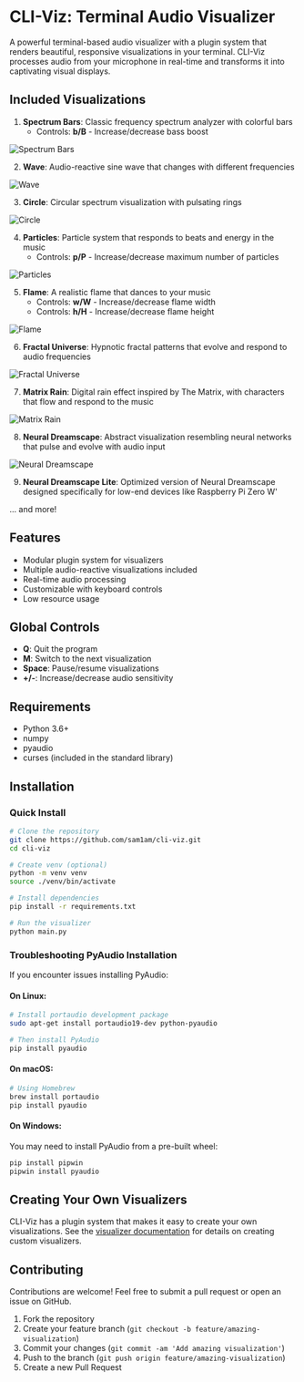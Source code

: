 # CLI-Viz: Terminal Audio Visualizer

A powerful terminal-based audio visualizer with a plugin system that renders beautiful, responsive visualizations in your terminal. CLI-Viz processes audio from your microphone in real-time and transforms it into captivating visual displays.

## Included Visualizations

1. **Spectrum Bars**: Classic frequency spectrum analyzer with colorful bars
   - Controls: **b/B** - Increase/decrease bass boost

![Spectrum Bars](previews/bars.gif)

2. **Wave**: Audio-reactive sine wave that changes with different frequencies

![Wave](previews/wave.gif)

3. **Circle**: Circular spectrum visualization with pulsating rings

![Circle](previews/circle.gif)

4. **Particles**: Particle system that responds to beats and energy in the music
   - Controls: **p/P** - Increase/decrease maximum number of particles

![Particles](previews/particles.gif)

5. **Flame**: A realistic flame that dances to your music
   - Controls: **w/W** - Increase/decrease flame width
   - Controls: **h/H** - Increase/decrease flame height

![Flame](previews/flame.gif)

6. **Fractal Universe**: Hypnotic fractal patterns that evolve and respond to audio frequencies

![Fractal Universe](previews/fractal_universe.gif)

7. **Matrix Rain**: Digital rain effect inspired by The Matrix, with characters that flow and respond to the music

![Matrix Rain](previews/matrix_rain.gif)

8. **Neural Dreamscape**: Abstract visualization resembling neural networks that pulse and evolve with audio input

![Neural Dreamscape](previews/neural_dreamscape.gif)

9. **Neural Dreamscape Lite**: Optimized version of Neural Dreamscape designed specifically for low-end devices like Raspberry Pi Zero W'

... and more!

## Features

- Modular plugin system for visualizers
- Multiple audio-reactive visualizations included
- Real-time audio processing
- Customizable with keyboard controls
- Low resource usage

## Global Controls

- **Q**: Quit the program
- **M**: Switch to the next visualization
- **Space**: Pause/resume visualizations
- **+/-**: Increase/decrease audio sensitivity

## Requirements

- Python 3.6+
- numpy
- pyaudio
- curses (included in the standard library)

## Installation

### Quick Install

```bash
# Clone the repository
git clone https://github.com/sam1am/cli-viz.git
cd cli-viz

# Create venv (optional)
python -m venv venv
source ./venv/bin/activate

# Install dependencies
pip install -r requirements.txt

# Run the visualizer
python main.py
```

### Troubleshooting PyAudio Installation

If you encounter issues installing PyAudio:

#### On Linux:
```bash
# Install portaudio development package
sudo apt-get install portaudio19-dev python-pyaudio

# Then install PyAudio
pip install pyaudio
```

#### On macOS:
```bash
# Using Homebrew
brew install portaudio
pip install pyaudio
```

#### On Windows:
You may need to install PyAudio from a pre-built wheel:
```bash
pip install pipwin
pipwin install pyaudio
```

## Creating Your Own Visualizers

CLI-Viz has a plugin system that makes it easy to create your own visualizations. See the [visualizer documentation](visualizers/README.md) for details on creating custom visualizers.

## Contributing

Contributions are welcome! Feel free to submit a pull request or open an issue on GitHub.

1. Fork the repository
2. Create your feature branch (`git checkout -b feature/amazing-visualization`)
3. Commit your changes (`git commit -am 'Add amazing visualization'`)
4. Push to the branch (`git push origin feature/amazing-visualization`)
5. Create a new Pull Request
